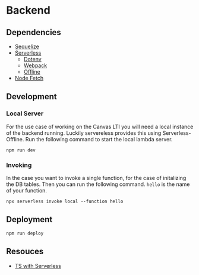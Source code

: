 # Backend

## Dependencies

- [Sequelize](https://sequelize.org/master/manual/getting-started.html)
- [Serverless](https://www.serverless.com/framework/docs/getting-started/)
  - [Dotenv](https://www.serverless.com/plugins/serverless-dotenv-plugin)
  - [Webpack](https://www.serverless.com/plugins/serverless-webpack/)
  - [Offline](https://www.serverless.com/plugins/serverless-offline/)
- [Node Fetch](https://www.npmjs.com/package/node-fetch)

## Development

### Local Server

For the use case of working on the Canvas LTI you will need a local instance of the backend running. Luckily servereless provides this using Serverless-Offline. Run the following command to start the local lambda server.

```
npm run dev
```

### Invoking

In the case you want to invoke a single function, for the case of initalizing the DB tables.
Then you can run the following command. `hello` is the name of your function.

```
npx serverless invoke local --function hello
```

## Deployment

```
npm run deploy
```

## Resouces

- [TS with Serverless](https://lesscodeismore.dev/serverless-typescript/)
